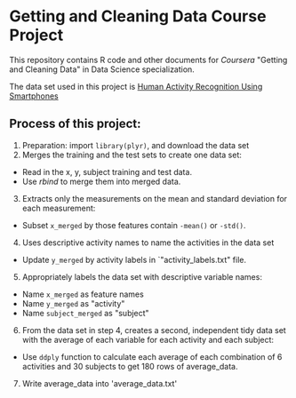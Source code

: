 # Getting and Cleaning Data Course Project

This repository contains R code and other documents for *Coursera* "Getting and Cleaning Data" in Data Science specialization. 

The data set used in this project is [Human Activity Recognition Using Smartphones](http://archive.ics.uci.edu/ml/datasets/Human+Activity+Recognition+Using+Smartphones "Title")

## Process of this project:

1. Preparation: import `library(plyr)`, and download the data set
2. Merges the training and the test sets to create one data set:
  * Read in the x, y, subject training and test data.
  * Use *rbind* to merge them into merged data.
3. Extracts only the measurements on the mean and standard deviation for each measurement:
  * Subset `x_merged` by those features contain `-mean()` or `-std()`.
4. Uses descriptive activity names to name the activities in the data set
  * Update `y_merged` by activity labels in `"activity_labels.txt" file.
5. Appropriately labels the data set with descriptive variable names:
  * Name `x_merged` as feature names
  * Name `y_merged` as "activity"
  * Name `subject_merged` as "subject"
6. From the data set in step 4, creates a second, independent tidy data set with the average of each variable for each activity and each subject:
  * Use `ddply` function to calculate each average of each combination of 6 activities and 30 subjects to get 180 rows of average_data.
7. Write average_data into 'average_data.txt'
